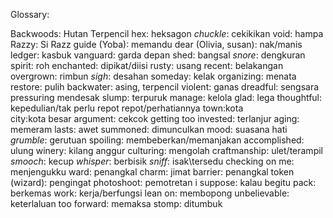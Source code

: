 Glossary:

Backwoods: Hutan Terpencil
hex: heksagon
*chuckle*: cekikikan
void: hampa
Razzy: Si Razz
guide (Yoba): memandu
dear (Olivia, susan): nak/manis
ledger: kasbuk
vanguard: garda depan
shed: bangsal
*snore*: dengkuran
spirit: roh
enchanted: dipikat/diisi
rusty: usang
recent: belakangan
overgrown: rimbun
*sigh*: desahan
someday: kelak
organizing: menata
restore: pulih
backwater: asing, terpencil
violent: ganas
dreadful: sengsara
pressuring mendesak
slump: terpuruk
manage: kelola
glad: lega
thoughtful: kepedulian/tak perlu repot repot/perhatiannya
town:kota  
city:kota besar
argument: cekcok
getting too invested: terlanjur
aging: memeram
lasts: awet
summoned: dimunculkan
mood: suasana hati
*grumble*: gerutuan
spoiling: membeberkan/memanjakan
accomplished: ulung
winery: kilang anggur
culturing: mengolah
craftmanship: ulet/terampil
*smooch*: kecup
*whisper*: berbisik
*sniff*: isak\tersedu
checking on me: menjengukku
ward: penangkal
charm: jimat
barrier: penangkal
token (wizard): pengingat
photoshoot: pemotretan
i suppose: kalau begitu
pack: berkemas
work: kerja/berfungsi
lean on: membopong
unbelievable: keterlaluan
too forward: memaksa
stomp: ditumbuk